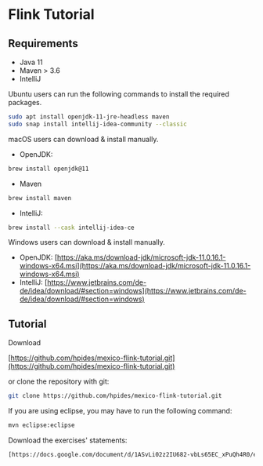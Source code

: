 # Flink Tutorial


## Requirements

- Java 11
- Maven > 3.6 
- IntelliJ

Ubuntu users can run the following commands to install the required packages.
```bash
sudo apt install openjdk-11-jre-headless maven
sudo snap install intellij-idea-community --classic
```

macOS users can download & install manually.
- OpenJDK:
```bash
brew install openjdk@11
```
- Maven
```bash
brew install maven
```
- IntelliJ:
```bash
brew install --cask intellij-idea-ce
```

Windows users can download & install manually.
- OpenJDK: [https://aka.ms/download-jdk/microsoft-jdk-11.0.16.1-windows-x64.msi](https://aka.ms/download-jdk/microsoft-jdk-11.0.16.1-windows-x64.msi)
- IntelliJ: [https://www.jetbrains.com/de-de/idea/download/#section=windows](https://www.jetbrains.com/de-de/idea/download/#section=windows)

## Tutorial

Download

[https://github.com/hpides/mexico-flink-tutorial.git](https://github.com/hpides/mexico-flink-tutorial.git)

or clone the repository with git:
```bash
git clone https://github.com/hpides/mexico-flink-tutorial.git
```

If you are using eclipse, you may have to run the following command:
```bash
mvn eclipse:eclipse
```

Download the exercises' statements:
```bash
[https://docs.google.com/document/d/1ASvLi02z2IU682-vbLs65EC_xPuQh4R0/edit?usp=sharing&ouid=116798794502395254892&rtpof=true&sd=true](https://docs.google.com/document/d/1ASvLi02z2IU682-vbLs65EC_xPuQh4R0/edit?usp=sharing&ouid=116798794502395254892&rtpof=true&sd=true)
```


